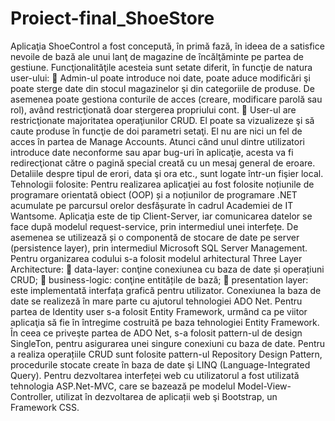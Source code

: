 # Proiect-final_ShoeStore

Aplicaţia ShoeControl a fost concepută, în primă fază, în ideea de a satisfice nevoile de bază ale unui lanţ de magazine de încălţăminte pe partea de gestiune.
Funcţionalităţile acesteia sunt setate diferit, în funcţie de natura user-ului:
 Admin-ul poate introduce noi date, poate aduce modificări şi poate sterge date din stocul magazinelor şi din categoriile de produse. De asemenea poate gestiona conturile de acces (creare, modificare parolă sau rol), având restricţionată doar stergerea propriului cont.
 User-ul are restricţionate majoritatea operaţiunilor CRUD. El poate sa vizualizeze şi să caute produse în funcţie de doi parametri setaţi. El nu are nici un fel de acces în partea de Manage Accounts.
Atunci când unul dintre utilizatori introduce date neconforme sau apar bug-uri în aplicaţie, acesta va fi redirecţionat către o pagină special creată cu un mesaj general de eroare. Detaliile despre tipul de erori, data şi ora etc., sunt logate într-un fişier local.
Tehnologii folosite:
Pentru realizarea aplicaţiei au fost folosite noțiunile de programare orientată obiect (OOP) și a noțiunilor de programare .NET acumulate pe parcursul orelor desfășurate în cadrul Academiei de IT Wantsome. Aplicaţia este de tip Client-Server, iar comunicarea datelor se face după modelul request-service, prin intermediul unei interfețe. De asemenea se utilizează și o componentă de stocare de date pe server (persistence layer), prin intermediul Microsoft SQL Server Management.
Pentru organizarea codului s-a folosit modelul arhitectural Three Layer Architecture:
 data-layer: conţine conexiunea cu baza de date și operațiuni CRUD;
 business-logic: conţine entitățile de bază;
 presentation layer: este implementată interfața grafică pentru utilizator.
Conexiunea la baza de date se realizeză în mare parte cu ajutorul tehnologiei ADO Net. Pentru partea de Identity user s-a folosit Entity Framework, urmând ca pe viitor aplicaţia să fie în întregime costruită pe baza tehnologiei Entity Framework.
În ceea ce priveşte partea de ADO Net, s-a folosit pattern-ul de design SingleTon, pentru asigurarea unei singure conexiuni cu baza de date. Pentru a realiza operațiile CRUD sunt folosite pattern-ul Repository Design Pattern, procedurile stocate create în baza de date şi LINQ (Language-Integrated Query).
Pentru dezvoltarea interfeței web cu utilizatorul a fost utilizată tehnologia ASP.Net-MVC, care se bazează pe modelul Model-View-Controller, utilizat în dezvoltarea de aplicații web şi Bootstrap, un Framework CSS.
